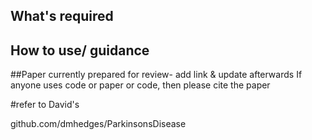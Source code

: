 ## What's required
## How to use/ guidance
##Paper currently prepared for review- add link & update afterwards
If anyone uses code or paper or code, then please cite the paper

#refer to David's

github.com/dmhedges/ParkinsonsDisease
